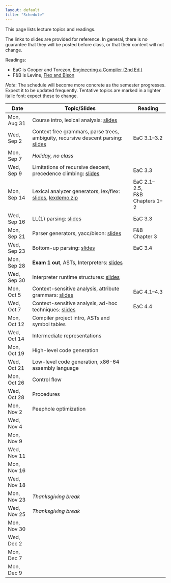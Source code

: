 ```yaml
---
layout: default
title: "Schedule"
---
```


This page lists lecture topics and readings.

The links to slides are provided for reference.  In general, there is no guarantee that they will be posted before class, or that their content will not change.

Readings:

* EaC is Cooper and Torczon, [Engineering a Compiler (2nd Ed.)](https://www.elsevier.com/books/engineering-a-compiler/cooper/978-0-12-088478-0)
* F&amp;B is Levine, [Flex and Bison](https://www.oreilly.com/library/view/flex-bison/9780596805418/)

*Note*: The schedule will become more concrete as the semester progresses. Expect it to be updated frequently.  Tentative topics are marked <span class="tentative">in a lighter italic font</span>: expect these to change.

Date               | Topic/Slides | Reading
------------------ | ------------ | ------------
Mon, Aug 31 | Course intro, lexical analysis: [slides](lectures/lecture01-public.pdf)
Wed, Sep 2 | Context free grammars, parse trees, ambiguity, recursive descent parsing: [slides](lectures/lecture02-public.pdf) | EaC 3.1–3.2
Mon, Sep 7 | *Holiday, no class*
Wed, Sep 9 | Limitations of recursive descent, precedence climbing: [slides](lectures/lecture03-public.pdf) | EaC 3.3
Mon, Sep 14 | Lexical analyzer generators, lex/flex: [slides](lectures/lecture04-public.pdf), [lexdemo.zip](lectures/lexdemo.zip) | EaC 2.1–2.5,<br>F&amp;B Chapters 1–2
Wed, Sep 16 | LL(1) parsing: [slides](lectures/lecture05-public.pdf) | EaC 3.3
Mon, Sep 21 | Parser generators, yacc/bison: [slides](lectures/lecture06-public.pdf) | F&amp;B Chapter 3
Wed, Sep 23 | Bottom-up parsing: [slides](lectures/lecture07-public.pdf) | EaC 3.4
Mon, Sep 28 | <b>Exam 1 out</b>, ASTs, Interpreters: [slides](lectures/lecture08-public.pdf) | 
Wed, Sep 30 | Interpreter runtime structures: [slides](lectures/lecture09-public.pdf) | 
Mon, Oct 5 | Context-sensitive analysis, attribute grammars: [slides](lectures/Context_sensitive_Analysis_I.pdf) | EaC 4.1–4.3
Wed, Oct 7 | Context-sensitive analysis, ad-hoc techniques: [slides](lectures/Context_sensitive_Analysis_II.pdf) | EaC 4.4
Mon, Oct 12 | <span class="tentative">Compiler project intro, ASTs and symbol tables</span> |
Wed, Oct 14 | <span class="tentative">Intermediate representations</span> | 
Mon, Oct 19 | <span class="tentative">High-level code generation</span>
Wed, Oct 21 | <span class="tentative">Low-level code generation, x86-64 assembly language</span>
Mon, Oct 26 | <span class="tentative">Control flow</span>  
Wed, Oct 28 | <span class="tentative">Procedures</span>
Mon, Nov 2 | <span class="tentative">Peephole optimization</span>
Wed, Nov 4 | 
Mon, Nov 9 | 
Wed, Nov 11 | 
Mon, Nov 16 | 
Wed, Nov 18 | 
Mon, Nov 23 | *Thanksgiving break*
Wed, Nov 25 | *Thanksgiving break*
Mon, Nov 30 | 
Wed, Dec 2 | 
Mon, Dec 7 | 
Mon, Dec 9 | 

